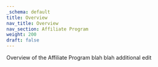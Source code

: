 ```yaml
---
_schema: default
title: Overview
nav_title: Overview
nav_section: Affiliate Program
weight: 200
draft: false
---
```

Overview of the Affiliate Program blah blah additional edit